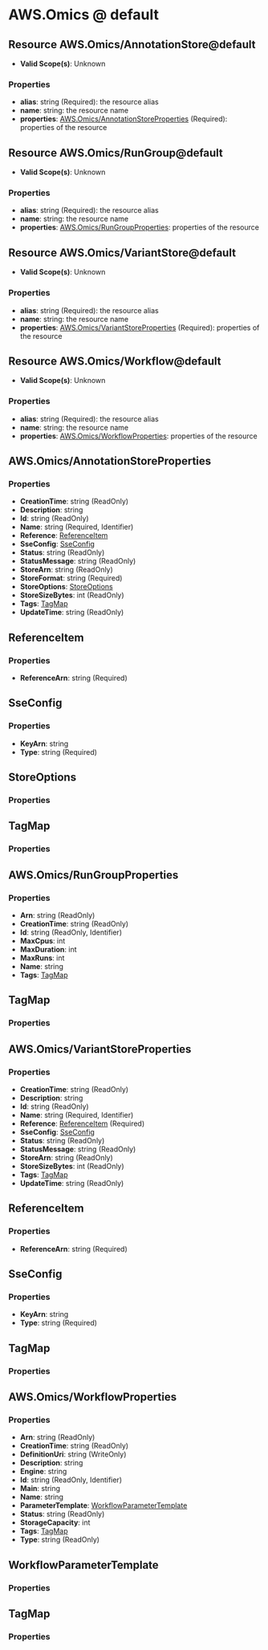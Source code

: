 # AWS.Omics @ default

## Resource AWS.Omics/AnnotationStore@default
* **Valid Scope(s)**: Unknown
### Properties
* **alias**: string (Required): the resource alias
* **name**: string: the resource name
* **properties**: [AWS.Omics/AnnotationStoreProperties](#awsomicsannotationstoreproperties) (Required): properties of the resource

## Resource AWS.Omics/RunGroup@default
* **Valid Scope(s)**: Unknown
### Properties
* **alias**: string (Required): the resource alias
* **name**: string: the resource name
* **properties**: [AWS.Omics/RunGroupProperties](#awsomicsrungroupproperties): properties of the resource

## Resource AWS.Omics/VariantStore@default
* **Valid Scope(s)**: Unknown
### Properties
* **alias**: string (Required): the resource alias
* **name**: string: the resource name
* **properties**: [AWS.Omics/VariantStoreProperties](#awsomicsvariantstoreproperties) (Required): properties of the resource

## Resource AWS.Omics/Workflow@default
* **Valid Scope(s)**: Unknown
### Properties
* **alias**: string (Required): the resource alias
* **name**: string: the resource name
* **properties**: [AWS.Omics/WorkflowProperties](#awsomicsworkflowproperties): properties of the resource

## AWS.Omics/AnnotationStoreProperties
### Properties
* **CreationTime**: string (ReadOnly)
* **Description**: string
* **Id**: string (ReadOnly)
* **Name**: string (Required, Identifier)
* **Reference**: [ReferenceItem](#referenceitem)
* **SseConfig**: [SseConfig](#sseconfig)
* **Status**: string (ReadOnly)
* **StatusMessage**: string (ReadOnly)
* **StoreArn**: string (ReadOnly)
* **StoreFormat**: string (Required)
* **StoreOptions**: [StoreOptions](#storeoptions)
* **StoreSizeBytes**: int (ReadOnly)
* **Tags**: [TagMap](#tagmap)
* **UpdateTime**: string (ReadOnly)

## ReferenceItem
### Properties
* **ReferenceArn**: string (Required)

## SseConfig
### Properties
* **KeyArn**: string
* **Type**: string (Required)

## StoreOptions
### Properties

## TagMap
### Properties

## AWS.Omics/RunGroupProperties
### Properties
* **Arn**: string (ReadOnly)
* **CreationTime**: string (ReadOnly)
* **Id**: string (ReadOnly, Identifier)
* **MaxCpus**: int
* **MaxDuration**: int
* **MaxRuns**: int
* **Name**: string
* **Tags**: [TagMap](#tagmap)

## TagMap
### Properties

## AWS.Omics/VariantStoreProperties
### Properties
* **CreationTime**: string (ReadOnly)
* **Description**: string
* **Id**: string (ReadOnly)
* **Name**: string (Required, Identifier)
* **Reference**: [ReferenceItem](#referenceitem) (Required)
* **SseConfig**: [SseConfig](#sseconfig)
* **Status**: string (ReadOnly)
* **StatusMessage**: string (ReadOnly)
* **StoreArn**: string (ReadOnly)
* **StoreSizeBytes**: int (ReadOnly)
* **Tags**: [TagMap](#tagmap)
* **UpdateTime**: string (ReadOnly)

## ReferenceItem
### Properties
* **ReferenceArn**: string (Required)

## SseConfig
### Properties
* **KeyArn**: string
* **Type**: string (Required)

## TagMap
### Properties

## AWS.Omics/WorkflowProperties
### Properties
* **Arn**: string (ReadOnly)
* **CreationTime**: string (ReadOnly)
* **DefinitionUri**: string (WriteOnly)
* **Description**: string
* **Engine**: string
* **Id**: string (ReadOnly, Identifier)
* **Main**: string
* **Name**: string
* **ParameterTemplate**: [WorkflowParameterTemplate](#workflowparametertemplate)
* **Status**: string (ReadOnly)
* **StorageCapacity**: int
* **Tags**: [TagMap](#tagmap)
* **Type**: string (ReadOnly)

## WorkflowParameterTemplate
### Properties

## TagMap
### Properties

